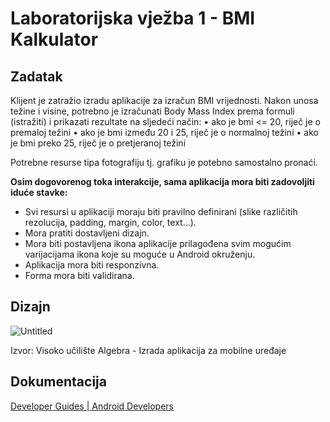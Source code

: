 # Laboratorijska vježba 1 - BMI Kalkulator

## Zadatak

Klijent je zatražio izradu aplikacije za izračun BMI vrijednosti. Nakon unosa težine i visine, potrebno je izračunati Body Mass Index prema formuli (istražiti) i prikazati rezultate na sljedeći način:
• ako je bmi <= 20, riječ je o premaloj težini
• ako je bmi između 20 i 25, riječ je o normalnoj težini
• ako je bmi preko 25, riječ je o pretjeranoj težini 

Potrebne resurse tipa fotografiju tj. grafiku je potebno samostalno pronaći.

**Osim dogovorenog toka interakcije, sama aplikacija mora biti zadovoljiti iduće stavke:**

- Svi resursi u aplikaciji moraju biti pravilno definirani (slike različitih rezolucija, padding, margin, color, text...).
- Mora pratiti dostavljeni dizajn.
- Mora biti postavljena ikona aplikacije prilagođena svim mogućim varijacijama ikona koje su moguće u Android okruženju.
- Aplikacija mora biti responzivna.
- Forma mora biti validirana.

## **Dizajn**

![Untitled](Res/Untitled.png)

Izvor: Visoko učilište Algebra - Izrada aplikacija za mobilne uređaje

## Dokumentacija

[Developer Guides | Android Developers](https://developer.android.com/guide)
